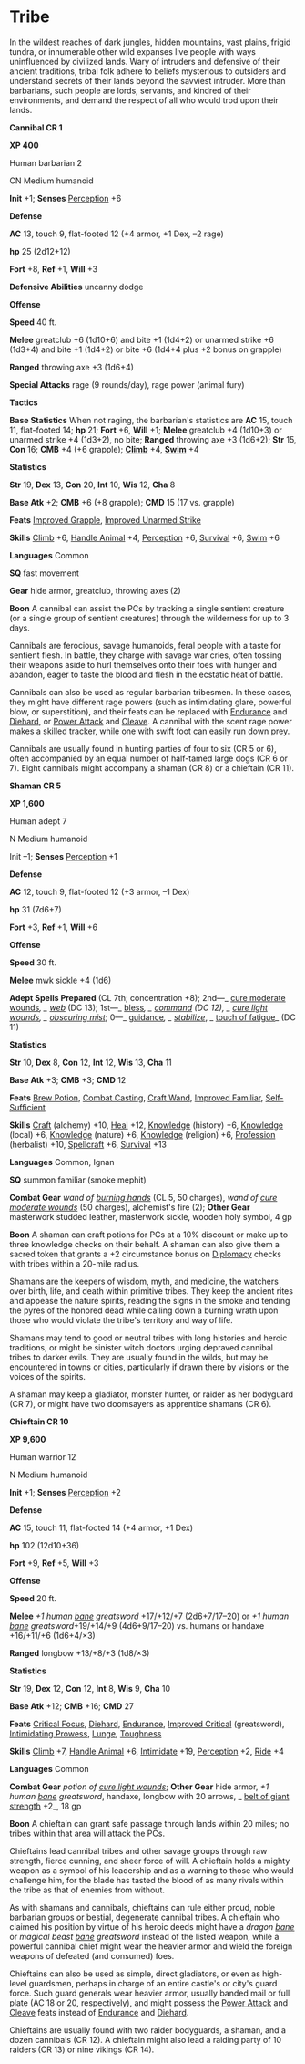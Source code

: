 # Tribe

In the wildest reaches of dark jungles, hidden mountains, vast plains, frigid tundra, or innumerable other wild expanses live people with ways uninfluenced by civilized lands. Wary of intruders and defensive of their ancient traditions, tribal folk adhere to beliefs mysterious to outsiders and understand secrets of their lands beyond the savviest intruder. More than barbarians, such people are lords, servants, and kindred of their environments, and demand the respect of all who would trod upon their lands.

**Cannibal CR 1**

**XP 400**

Human barbarian 2

CN Medium humanoid

**Init** +1; **Senses** [Perception](../../skills/perception.md#_perception) +6

**Defense**

**AC** 13, touch 9, flat-footed 12 (+4 armor, +1 Dex, –2 rage)

**hp** 25 (2d12+12)

**Fort** +8, **Ref** +1, **Will** +3

**Defensive Abilities** uncanny dodge

**Offense**

**Speed** 40 ft.

**Melee** greatclub +6 (1d10+6) and bite +1 (1d4+2) or unarmed strike +6 (1d3+4) and bite +1 (1d4+2) or bite +6 (1d4+4 plus +2 bonus on grapple)

**Ranged** throwing axe +3 (1d6+4)

**Special Attacks** rage (9 rounds/day), rage power (animal fury)

**Tactics**

**Base Statistics** When not raging, the barbarian's statistics are **AC** 15, touch 11, flat-footed 14; **hp** 21; **Fort** +6, **Will** +1; **Melee** greatclub +4 (1d10+3) or unarmed strike +4 (1d3+2), no bite; **Ranged** throwing axe +3 (1d6+2); **Str** 15, **Con** 16; **CMB** +4 (+6 grapple); **[Climb](../../skills/climb.md#_climb)** +4, **[Swim](../../skills/swim.md#_swim)** +4

**Statistics**

**Str** 19, **Dex** 13, **Con** 20, **Int** 10, **Wis** 12, **Cha** 8

**Base Atk** +2; **CMB** +6 (+8 grapple); **CMD** 15 (17 vs. grapple)

**Feats** [Improved Grapple](../../feats.md#_improved-grapple), [Improved Unarmed Strike](../../feats.md#_improved-unarmed-strike)

**Skills** [Climb](../../skills/climb.md#_climb) +6, [Handle Animal](../../skills/handleAnimal.md#_handle-animal) +4, [Perception](../../skills/perception.md#_perception) +6, [Survival](../../skills/survival.md#_survival) +6, [Swim](../../skills/swim.md#_swim) +6

**Languages** Common

**SQ** fast movement

**Gear** hide armor, greatclub, throwing axes (2)

**Boon** A cannibal can assist the PCs by tracking a single sentient creature (or a single group of sentient creatures) through the wilderness for up to 3 days.

Cannibals are ferocious, savage humanoids, feral people with a taste for sentient flesh. In battle, they charge with savage war cries, often tossing their weapons aside to hurl themselves onto their foes with hunger and abandon, eager to taste the blood and flesh in the ecstatic heat of battle.

Cannibals can also be used as regular barbarian tribesmen. In these cases, they might have different rage powers (such as intimidating glare, powerful blow, or superstition), and their feats can be replaced with [Endurance](../../feats.md#_endurance) and [Diehard](../../feats.md#_diehard), or [Power Attack](../../feats.md#_power-attack) and [Cleave](../../feats.md#_cleave). A cannibal with the scent rage power makes a skilled tracker, while one with swift foot can easily run down prey.

Cannibals are usually found in hunting parties of four to six (CR 5 or 6), often accompanied by an equal number of half-tamed large dogs (CR 6 or 7). Eight cannibals might accompany a shaman (CR 8) or a chieftain (CR 11).

**Shaman CR 5**

**XP 1,600**

Human adept 7

N Medium humanoid

Init –1; **Senses** [Perception](../../skills/perception.md#_perception) +1

**Defense**

**AC** 12, touch 9, flat-footed 12 (+3 armor, –1 Dex)

**hp** 31 (7d6+7)

**Fort** +3, **Ref** +1, **Will** +6

**Offense**

**Speed** 30 ft.

**Melee** mwk sickle +4 (1d6)

**Adept Spells Prepared** (CL 7th; concentration +8); 2nd—_ [cure moderate wounds](../../spells/cureModerateWounds.md#_cure-moderate-wounds)_, _ [web](../../spells/web.md#_web)_ (DC 13); 1st—_ [bless](../../spells/bless.md#_bless)_, _ [command](../../spells/command.md#_command) _(DC 12), _ [cure light wounds](../../spells/cureLightWounds.md#_cure-light-wounds)_, _ [obscuring mist](../../spells/obscuringMist.md#_obscuring-mist)_; 0—_ [guidance](../../spells/guidance.md#_guidance)_, _ [stabilize](../../spells/stabilize.md#_stabilize)_, _ [touch of fatigue](../../spells/touchOfFatigue.md#_touch-of-fatigue)_ (DC 11)

**Statistics**

**Str** 10, **Dex** 8, **Con** 12, **Int** 12, **Wis** 13, **Cha** 11

**Base Atk** +3; **CMB** +3; **CMD** 12

**Feats** [Brew Potion](../../feats.md#_brew-potion), [Combat Casting](../../feats.md#_combat-casting), [Craft Wand](../../feats.md#_craft-wand), [Improved Familiar](../../feats.md#_improved-familiar), [Self-Sufficient](../../feats.md#_self-sufficient)

**Skills** [Craft](../../skills/craft.md#_craft) (alchemy) +10, [Heal](../../skills/heal.md#_heal) +12, [Knowledge](../../skills/knowledge.md#_knowledge) (history) +6, [Knowledge](../../skills/knowledge.md#_knowledge) (local) +6, [Knowledge](../../skills/knowledge.md#_knowledge) (nature) +6, [Knowledge](../../skills/knowledge.md#_knowledge) (religion) +6, [Profession](../../skills/profession.md#_profession) (herbalist) +10, [Spellcraft](../../skills/spellcraft.md#_spellcraft) +6, [Survival](../../skills/survival.md#_survival) +13

**Languages** Common, Ignan

**SQ** summon familiar (smoke mephit)

**Combat Gear** _wand of [burning hands](../../spells/burningHands.md#_burning-hands)_ (CL 5, 50 charges), _wand of [cure moderate wounds](../../spells/cureModerateWounds.md#_cure-moderate-wounds)_ (50 charges), alchemist's fire (2); **Other Gear** masterwork studded leather, masterwork sickle, wooden holy symbol, 4 gp

**Boon** A shaman can craft potions for PCs at a 10% discount or make up to three knowledge checks on their behalf. A shaman can also give them a sacred token that grants a +2 circumstance bonus on [Diplomacy](../../skills/diplomacy.md#_diplomacy) checks with tribes within a 20-mile radius.

Shamans are the keepers of wisdom, myth, and medicine, the watchers over birth, life, and death within primitive tribes. They keep the ancient rites and appease the nature spirits, reading the signs in the smoke and tending the pyres of the honored dead while calling down a burning wrath upon those who would violate the tribe's territory and way of life.

Shamans may tend to good or neutral tribes with long histories and heroic traditions, or might be sinister witch doctors urging depraved cannibal tribes to darker evils. They are usually found in the wilds, but may be encountered in towns or cities, particularly if drawn there by visions or the voices of the spirits.

A shaman may keep a gladiator, monster hunter, or raider as her bodyguard (CR 7), or might have two doomsayers as apprentice shamans (CR 6).

**Chieftain CR 10**

**XP 9,600**

Human warrior 12

N Medium humanoid

**Init** +1; **Senses** [Perception](../../skills/perception.md#_perception) +2

**Defense**

**AC** 15, touch 11, flat-footed 14 (+4 armor, +1 Dex)

**hp** 102 (12d10+36)

**Fort** +9, **Ref** +5, **Will** +3

**Offense**

**Speed** 20 ft.

**Melee** _+1 human [bane](../../magicItems/weapons.md#_weapons-bane) greatsword_ +17/+12/+7 (2d6+7/17–20) or _+1 human [bane](../../magicItems/weapons.md#_weapons-bane) greatsword_+19/+14/+9 (4d6+9/17–20) vs. humans or handaxe +16/+11/+6 (1d6+4/×3)

**Ranged** longbow +13/+8/+3 (1d8/×3)

**Statistics**

**Str** 19, **Dex** 12, **Con** 12, **Int** 8, **Wis** 9, **Cha** 10

**Base Atk** +12; **CMB** +16; **CMD** 27

**Feats** [Critical Focus](../../feats.md#_critical-focus), [Diehard](../../feats.md#_diehard), [Endurance](../../feats.md#_endurance), [Improved Critical](../../feats.md#_improved-critical) (greatsword), [Intimidating Prowess](../../feats.md#_intimidating-prowess), [Lunge](../../feats.md#_lunge), [Toughness](../../feats.md#_toughness)

**Skills** [Climb](../../skills/climb.md#_climb) +7, [Handle Animal](../../skills/handleAnimal.md#_handle-animal) +6, [Intimidate](../../skills/intimidate.md#_intimidate) +19, [Perception](../../skills/perception.md#_perception) +2, [Ride](../../skills/ride.md#_ride) +4

**Languages** Common

**Combat Gear** _potion of [cure light wounds](../../spells/cureLightWounds.md#_cure-light-wounds)_; **Other Gear** hide armor, _+1 human [bane](../../magicItems/weapons.md#_weapons-bane) greatsword_, handaxe, longbow with 20 arrows, _ [belt of giant strength](../../magicItems/wondrousItems.md#_belt-of-giant-strength) +2_, 18 gp

**Boon** A chieftain can grant safe passage through lands within 20 miles; no tribes within that area will attack the PCs.

Chieftains lead cannibal tribes and other savage groups through raw strength, fierce cunning, and sheer force of will. A chieftain holds a mighty weapon as a symbol of his leadership and as a warning to those who would challenge him, for the blade has tasted the blood of as many rivals within the tribe as that of enemies from without.

As with shamans and cannibals, chieftains can rule either proud, noble barbarian groups or bestial, degenerate cannibal tribes. A chieftain who claimed his position by virtue of his heroic deeds might have a _dragon [bane](../../magicItems/weapons.md#_weapons-bane)_ or _magical beast [bane](../../magicItems/weapons.md#_weapons-bane) greatsword_ instead of the listed weapon, while a powerful cannibal chief might wear the heavier armor and wield the foreign weapons of defeated (and consumed) foes.

Chieftains can also be used as simple, direct gladiators, or even as high-level guardsmen, perhaps in charge of an entire castle's or city's guard force. Such guard generals wear heavier armor, usually banded mail or full plate (AC 18 or 20, respectively), and might possess the [Power Attack](../../feats.md#_power-attack) and [Cleave](../../feats.md#_cleave) feats instead of [Endurance](../../feats.md#_endurance) and [Diehard](../../feats.md#_diehard).

Chieftains are usually found with two raider bodyguards, a shaman, and a dozen cannibals (CR 12). A chieftain might also lead a raiding party of 10 raiders (CR 13) or nine vikings (CR 14).

